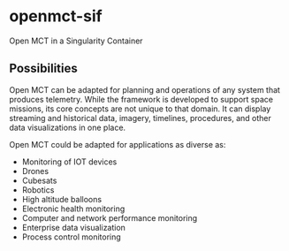 # openmct-sif
Open MCT in a Singularity Container

## Possibilities
Open MCT can be adapted for planning and operations of any system that produces telemetry. While the framework is developed to support space missions, its core concepts are not unique to that domain. It can display streaming and historical data, imagery, timelines, procedures, and other data visualizations in one place.

Open MCT could be adapted for applications as diverse as:

- Monitoring of IOT devices
- Drones
- Cubesats
- Robotics
- High altitude balloons
- Electronic health monitoring
- Computer and network performance monitoring
- Enterprise data visualization
- Process control monitoring
